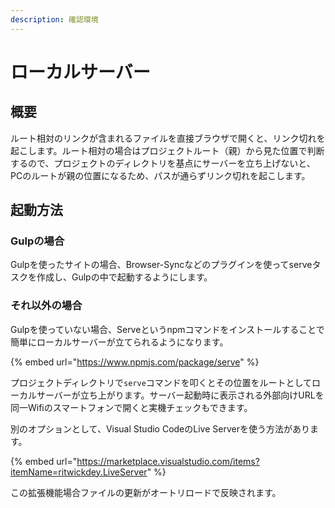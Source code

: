 ```yaml
---
description: 確認環境
---
```


# ローカルサーバー

## 概要

ルート相対のリンクが含まれるファイルを直接ブラウザで開くと、リンク切れを起こします。ルート相対の場合はプロジェクトルート（親）から見た位置で判断するので、プロジェクトのディレクトリを基点にサーバーを立ち上げないと、PCのルートが親の位置になるため、パスが通らずリンク切れを起こします。

## 起動方法

### Gulpの場合

Gulpを使ったサイトの場合、Browser-Syncなどのプラグインを使ってserveタスクを作成し、Gulpの中で起動するようにします。

### それ以外の場合

Gulpを使っていない場合、Serveというnpmコマンドをインストールすることで簡単にローカルサーバーが立てられるようになります。

{% embed url="https://www.npmjs.com/package/serve" %}

プロジェクトディレクトリで`serve`コマンドを叩くとその位置をルートとしてローカルサーバーが立ち上がります。サーバー起動時に表示される外部向けURLを同一Wifiのスマートフォンで開くと実機チェックもできます。

別のオプションとして、Visual Studio CodeのLive Serverを使う方法があります。

{% embed url="https://marketplace.visualstudio.com/items?itemName=ritwickdey.LiveServer" %}

この拡張機能場合ファイルの更新がオートリロードで反映されます。
